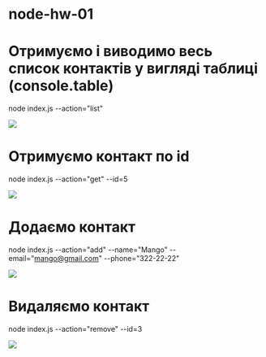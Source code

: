 # node-hw-01

# Отримуємо і виводимо весь список контактів у вигляді таблиці (console.table)

node index.js --action="list"

![](https://monosnap.com/file/wNE1dcdEvcBbRTUMhiXtBmTjwF8QAj)

# Отримуємо контакт по id

node index.js --action="get" --id=5

![](https://ibb.co/sWbtfqh)

# Додаємо контакт

node index.js --action="add" --name="Mango" --email="mango@gmail.com" --phone="322-22-22"

![](https://ibb.co/vJ5MLrH)

# Видаляємо контакт

node index.js --action="remove" --id=3

![](https://ibb.co/ZTKC3Rp)
